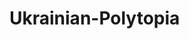 # Ukrainian-Polytopia
<h1 align="left" Custom Ukrainian translation for the game The Battle of Polytopia.</h1>
<h2 align="left" Кастомний український переклад для гри The Battle of Polytopia.</h2>
